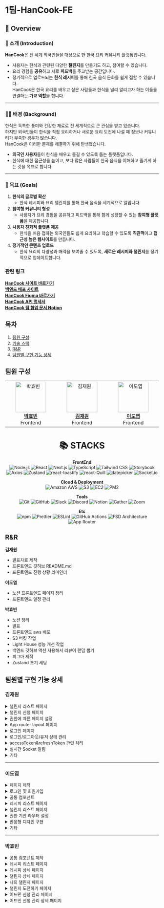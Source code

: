 # 1팀-HanCook-FE

## 🥢 Overview

### 📖 소개 (Introduction)

**HanCook**은 전 세계 외국인들을 대상으로 한 한국 요리 커뮤니티 플랫폼입니다.

- 사용자는 한식과 관련된 다양한 **챌린지**를 만들기도 하고, 참여할 수 있습니다.
- 요리 경험을 **공유**하고 서로 **피드백**을 주고받는 공간입니다.
- 정기적으로 업로드되는 **한식 레시피**를 통해 한국 음식 문화를 쉽게 접할 수 있습니다.  
  HanCook은 한국 요리를 배우고 싶은 사람들과 한식을 널리 알리고자 하는 이들을 연결하는 **가교 역할**을 합니다.

---

### 🧑‍🍳 배경 (Background)

한식은 독특한 풍미와 건강한 재료로 전 세계적으로 큰 관심을 받고 있습니다.  
하지만 외국인들이 한식을 직접 요리하거나 새로운 요리 도전에 나설 때 정보나 커뮤니티가 부족한 경우가 많습니다.  
HanCook은 이러한 문제를 해결하기 위해 탄생했습니다.

- **외국인 사용자**들이 한식을 배우고 즐길 수 있도록 돕는 플랫폼입니다.
- 한식에 대한 접근성을 높이고, 보다 많은 사람들이 한국 음식을 이해하고 즐기게 하는 것을 목표로 합니다.

---

### 🎯 목표 (Goals)

1. **한식의 글로벌 확산**
   - 한식 레시피와 요리 챌린지를 통해 한국 음식을 세계적으로 알립니다.
2. **참여형 커뮤니티 형성**
   - 사용자가 요리 경험을 공유하고 피드백을 통해 함께 성장할 수 있는 **참여형 플랫폼**을 제공합니다.
3. **사용자 친화적 플랫폼 제공**
   - 한식을 처음 접하는 외국인들도 쉽게 요리하고 학습할 수 있도록 **직관적**이고 **접근성 높은 웹사이트**를 만듭니다.
4. **정기적인 콘텐츠 업로드**
   - 한식 요리의 다양성과 매력을 보여줄 수 있도록, **새로운 레시피와 챌린지**를 정기적으로 업데이트합니다.

### 관련 링크

<b>[HanCook 사이트 바로가기](http://3.39.236.234:3000/)</b><br>
<b>[백엔드 배포 사이트](http://ec2-43-200-2-208.ap-northeast-2.compute.amazonaws.com)</b><br>
<b>[HanCook Figma 바로가기](<https://www.figma.com/design/CdALCm6ocpye0ldqTfVAvf/%5BTEAM-1%5D-HanCook-(Copy)?m=auto&t=mysMLQtwUW72DsvI-6>)</b><br>
<b>[HanCook API 명세서](https://app.swaggerhub.com/apis-docs/CHESHIREBIZZ/HanCook/1.0.4#/)</b> <br>
<b>[HanCook 팀 협업 문서 Notion](https://funky-rhinoceros-89e.notion.site/FS-2-3-1-15533a16b2a0804ab45ac685c6b8f7d9)</b> <br>

## 목차

1. [팀원 구성](#팀원-구성)
2. [기술 스택](#기술-스택)
3. [R&R](#rr)
4. [팀원별 구현 기능 상세](#팀원별-구현-기능-상세)

## 팀원 구성

<div align=center>
<table>
  <tr>
    <td align="center" width="200">
      <a href="https://github.com/hyobiin9">
        <img src="https://avatars.githubusercontent.com/u/176696485?v=4" alt="박효빈" width="100" />
        <br />
        <b>박효빈</b>  
      </a>
      <br />
      Frontend
    </td>
    <td align="center" width="200">
      <a href="https://github.com/galaxy-78">
        <img src="https://avatars.githubusercontent.com/u/81586230?v=4" alt="김재원" width="100" />
        <br />
        <b>김재원</b>
      </a>
      <br />
      Frontend
    </td>
    <td align="center" width="200">
      <a href="https://github.com/LDY981212">
        <img src="https://avatars.githubusercontent.com/u/134135615?v=4" alt="이도엽" width="100" />
        <br />
        <b>이도엽</b>
      </a>
      <br />
      Frontend
    </td>
  </tr>
</table>
</div>

<div align=center><h1>📚 STACKS</h1></div>

<div align=center>

**FrontEnd** <br>
![Node.js](https://img.shields.io/badge/Node.js-339933?style=flat&logo=node.js&logoColor=white)
![React](https://img.shields.io/badge/React.js-61DAFB?style=flat&logo=react&logoColor=white)
![Next.js](https://img.shields.io/badge/Next.js-FFFFFF?style=flat&logo=next.js&logoColor=black)
![TypeScript](https://img.shields.io/badge/TypeScript-3178C6?style=flat&logo=TypeScript&logoColor=black)
![Tailwind CSS](https://img.shields.io/badge/Tailwind_CSS-06B6D4?style=flat&logo=TailwindCSS&logoColor=white)
![Storybook](https://img.shields.io/badge/Storybook-FF4785?style=flat&logo=Storybook&logoColor=black) <br>
![Axios](https://img.shields.io/badge/Axios-5A29E4?style=flat&logo=Axios&logoColor=white)
![Zustand](https://img.shields.io/badge/Zustand-white?style=flat&logo=architect&logoColor=black)
![react-toastify](https://img.shields.io/badge/react--toastify-white?style=flat&logo=architect&logoColor=black)
![react-Quill](https://img.shields.io/badge/react--Quill-white?style=flat&logo=architect&logoColor=black)
![datepicker](https://img.shields.io/badge/datepicker-white?style=flat&logo=architect&logoColor=black)
![Socket.io](https://img.shields.io/badge/Socket.io-010101?style=flat&logo=Socket.io&logoColor=white)

**Cloud & Deployment** <br>
![Amazon AWS](https://img.shields.io/badge/Amazon%20AWS-232F3E?style=flat&logo=amazonaws&logoColor=white)
![S3](https://img.shields.io/badge/S3-569A31?style=flat&logo=amazon-s3&logoColor=white)
![EC2](https://img.shields.io/badge/EC2-FF9900?style=flat&logo=amazon-ec2&logoColor=white)
![PM2](https://img.shields.io/badge/PM2-2B037A?style=flat&logo=pm2&logoColor=white)

**Tools** <br>
![Git](https://img.shields.io/badge/Git-F05032?style=flat&logo=Git&logoColor=white)
![GitHub](https://img.shields.io/badge/GitHub-181717?style=flat&logo=github&logoColor=white)
![Slack](https://img.shields.io/badge/Slack-4A154B?style=flat&logo=slack&logoColor=white)
![Discord](https://img.shields.io/badge/Discord-5865F2?style=flat&logo=discord&logoColor=white)
![Notion](https://img.shields.io/badge/Notion-000000?style=flat&logo=notion&logoColor=white)
![Gather](https://img.shields.io/badge/Gather-3A2EDE?style=flat&logo=gather&logoColor=white)
![Zoom](https://img.shields.io/badge/Zoom-0B5CFF?style=flat&logo=Zoom&logoColor=white)

**Etc** <br>
![npm](https://img.shields.io/badge/npm-CB3837?style=flat&logo=npm&logoColor=black)
![Prettier](https://img.shields.io/badge/Prettier-F7B93E?style=flat&logo=Prettier&logoColor=black)
![ESLint](https://img.shields.io/badge/ESLint-4B32C3?style=flat&logo=ESLint&logoColor=white)
![GitHub Actions](https://img.shields.io/badge/GitHub%20Actions-2088FF?style=flat&logo=GitHubActions&logoColor=black)
![FSD Architecture](https://img.shields.io/badge/FSD%20Architecture-white?style=flat&logo=architect&logoColor=black)
![App Router](https://img.shields.io/badge/App%20Router-white?style=flat&logo=architect&logoColor=black)

</div>

## R&R

**김재원**

- 발표자료 제작
- 프론트엔드 깃허브 README.md
- 프론트엔드 진행 상황 리마인더

**이도엽**

- 노션 프론트엔드 페이지 정리
- 프론트엔드 일정 관리

**박효빈**

- 노션 정리
- 발표
- 프론트엔드 aws 배포
- S3 버킷 작업
- Light House 성능 개선 작업
- 백엔드 깃허브 액션 사용해서 리뷰어 랜덤 뽑기
- 피그마 제작
- Zustand 초기 세팅

## 팀원별 구현 기능 상세

### 김재원

<details>
<summary>챌린지 리스트 페이지</summary>

- 이달의 챌린지 카드 컴포넌트
- 일반 챌린지 카드 컴포넌트
- 이달의 랭커 카드 컴포넌트
- 칩 카테고리 컴포넌트
- Cancel/Abort 토글
- Abort 모달 컴포넌트
- 필터바(sort/keyword) 및 드롭다운

</details>

<details>
<summary>챌린지 신청 페이지</summary>

- datepicker 사용한 달력 컴포넌트
- EC2 이미지 PUT 메소드 추상화

</details>

<details>
<summary>권한에 따른 페이지 설정</summary>

- 어드민/유저 권한에 따른 챌린지 리스트 페이지
- NAV UI (페이지, 프로필, 알림)

</details>

<details>
<summary>App router layout 페이지</summary>

- ClientSync Hook 적용
- 전체 기본 배경색 설정

</details>

<details>
<summary>로그인 페이지</summary>

- 로그인/회원가입 인풋 컴포넌트

</details>

<details>
<summary>로그인/로그아웃/유저 상태 관리</summary>

- Zustand + 로컬스토리지 관리

</details>

<details>
<summary>accessToken&refreshToken 관련 처리</summary>

- AccessToken 및 RefreshToken 관리

</details>

<details>
<summary>실시간 Socket 알림</summary>

- 알림 컴포넌트
- 클라이언트 코드 작성
- Server HTTPS SSL 문제 발견 → HTTP로 수정
- CORS 문제 발견 및 해결
- Nginx Socket 권한 설정

</details>

<details>
<summary>기타</summary>

- CSS 디테일 관리
- 이달의 랭커 SSR Next.js 캐싱 문제 해결
- 제작한 컴포넌트 스토리북 테스트
- 반응형 디자인 구현 (랜딩, 로그인, 챌린지 리스트, 챌린지 신청 페이지)
- iframe 임베드 유튜브 영상 페이지 구현

</details>

---

### 이도엽

<details>
<summary>페이지 제작</summary>

- 작업물 페이지
- 회원가입 페이지
- 어드민 작업물 페이지
- 작업물 수정 페이지

</details>

<details>
<summary>로그인 및 회원가입</summary>

- Validation 처리 및 에러 구현

</details>

<details>
<summary>공통 컴포넌트</summary>

- 취소 확인 모달
- 이미지 확대 모달

</details>

<details>
<summary>레시피 리스트 페이지</summary>

- 검색, 정렬, 페이지네이션 기능 구현

</details>

<details>
<summary>챌린지 리스트 페이지</summary>

- 페이지네이션 기능 구현

</details>

<details>
<summary>권한 기반 라우터 설정</summary>

- 페이지 권한에 따른 라우터 설정

</details>

<details>
<summary>반응형 디자인 구현</summary>

- 레시피 리스트 및 상세, 챌린지 도전하기 페이지

</details>

<details>
<summary>기타</summary>

- React Quill을 사용한 HTML 파싱
- Axios Interceptor를 활용한 AccessToken 및 RefreshToken 처리
- Lighthouse 성능 개선

</details>

---

### 박효빈

<details>
<summary>공통 컴포넌트 제작</summary>

- Nav바
- 언어 모달 컴포넌트
- 프로필 모달 컴포넌트
- 거절 모달 컴포넌트
- 필터바 컴포넌트
- Dropdown 컴포넌트
- 페이지네이션 컴포넌트

</details>

<details>
<summary>레시피 리스트 페이지</summary>

- 레시피 카드 컴포넌트
- 레시피 리스트 페이지 제작

</details>

<details>
<summary>레시피 상세 페이지</summary>

- 텍스트 컴포넌트
- 레시피 상세 페이지 제작

</details>

<details>
<summary>챌린지 상세 페이지</summary>

- 참여자 카드 컴포넌트
- 참여자 현황 컴포넌트
- 옵션 박스
- 챌린지 상세 페이지 제작

</details>

<details>
<summary>나의 챌린지 페이지</summary>

- 헤더 컴포넌트
- 챌린지 카드 컴포넌트
- 신청한 목록 컴포넌트
- 상세 보기 헤더
- 상세 보기 바디
- 상세 보기 삭제 기능
- 페이지 제작

</details>

<details>
<summary>챌린지 도전하기 페이지</summary>

- 헤더 및 바디 제작
- Ref 컴포넌트 제작
- 임시저장 토스트 제작
- 페이지 제작

</details>

<details>
<summary>어드민 신청 관리 페이지</summary>

- 헤더 및 바디 제작
- UI 제작

</details>

<details>
<summary>어드민 신청 관리 상세 페이지</summary>

- 헤더 및 바디 제작
- Status 변경 API 연결
- Abort Reason API 연결

</details>
